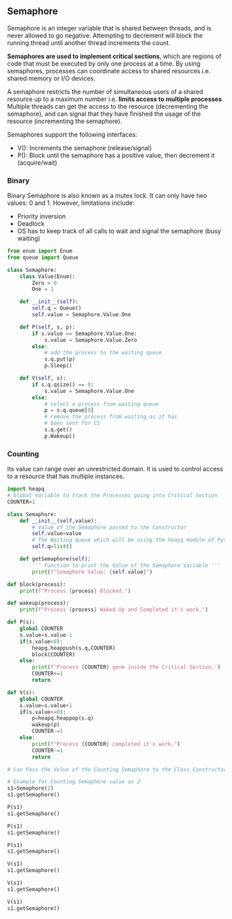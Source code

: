 ## Semaphore

Semaphore is an integer variable that is shared between threads, and is never allowed to go negative. Attempting to decrement will block the running thread until another thread increments the count.

**Semaphores are used to implement critical sections**, which are regions of code that must be executed by only one process at a time. By using semaphores, processes can coordinate access to shared resources i.e. shared memory or I/O devices.

A semaphore restricts the number of simultaneous users of a shared resource up to a maximum number i.e. **limits access to multiple processes**. Multiple threads can get the access to the resource (decrementing the semaphore), and can signal that they have finished the usage of the resource (incrementing the semaphore).

Semaphores support the following interfaces:

- V(): Increments the semaphore (release/signal)
- P(): Block until the semaphore has a positive value, then decrement it (acquire/wait)

### Binary

Binary Semaphore is also known as a mutex lock. It can only have two values: 0 and 1. However, limitations include:

- Priority inversion
- Deadlock
- OS has to keep track of all calls to wait and signal the semaphore (busy waiting)

```py
from enum import Enum
from queue import Queue

class Semaphore:
    class Value(Enum):
        Zero = 0
        One = 1

    def __init__(self):
        self.q = Queue()
        self.value = Semaphore.Value.One

    def P(self, s, p):
        if s.value == Semaphore.Value.One:
            s.value = Semaphore.Value.Zero
        else:
            # add the process to the waiting queue
            s.q.put(p)
            p.Sleep()

    def V(self, s):
        if s.q.qsize() == 0:
            s.value = Semaphore.Value.One
        else:
            # select a process from waiting queue
            p = s.q.queue[0]
            # remove the process from waiting as it has
            # been sent for CS
            s.q.get()
            p.Wakeup()
```

### Counting

Its value can range over an unrestricted domain. It is used to control access to a resource that has multiple instances.

```py
import heapq
# Global Variable to track the Processes going into Critical Section
COUNTER=1

class Semaphore:
	def __init__(self,value):
		# Value of the Semaphore passed to the Constructor
		self.value=value
		# The Waiting queue which will be using the heapq module of Python
		self.q=list()

	def getSemaphore(self):
		''' Function to print the Value of the Semaphore Variable '''
		print(f"Semaphore Value: {self.value}")

def block(process):
	print(f"Process {process} Blocked.")

def wakeup(process):
	print(f"Process {process} Waked Up and Completed it's work.")

def P(s):
	global COUNTER
	s.value=s.value-1
	if(s.value<0):
		heapq.heappush(s.q,COUNTER)
		block(COUNTER)
	else:
		print(f'Process {COUNTER} gone inside the Critical Section.')
		COUNTER+=1
		return

def V(s):
	global COUNTER
	s.value=s.value+1
	if(s.value<=0):
		p=heapq.heappop(s.q)
		wakeup(p)
		COUNTER-=1
	else:
		print(f"Process {COUNTER} completed it's work.")
		COUNTER-=1
		return

# Can Pass the Value of the Counting Semaphore to the Class Constructor

# Example for Counting Semaphore value as 2
s1=Semaphore(2)
s1.getSemaphore()

P(s1)
s1.getSemaphore()

P(s1)
s1.getSemaphore()

P(s1)
s1.getSemaphore()

V(s1)
s1.getSemaphore()

V(s1)
s1.getSemaphore()

V(s1)
s1.getSemaphore()
```

